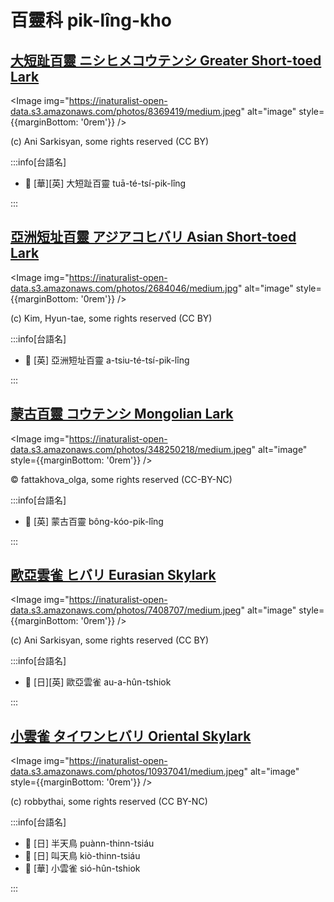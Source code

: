 # 百靈科 pik-lîng-kho

## [大短趾百靈 ニシヒメコウテンシ Greater Short-toed Lark](https://ebird.org/species/gstlar1)

<Image img="https://inaturalist-open-data.s3.amazonaws.com/photos/8369419/medium.jpeg" alt="image" style={{marginBottom: '0rem'}} />

<p className="image-caption">
(c) Ani Sarkisyan, some rights reserved (CC BY)
</p>

:::info[台語名]

- 🎯 [華][英] 大短趾百靈 tuā-té-tsí-pik-lîng

:::

## [亞洲短址百靈 アジアコヒバリ Asian Short-toed Lark](https://ebird.org/species/lstlar2)

<Image img="https://inaturalist-open-data.s3.amazonaws.com/photos/2684046/medium.jpg" alt="image" style={{marginBottom: '0rem'}} />

<p className="image-caption">
(c) Kim, Hyun-tae, some rights reserved (CC BY)
</p>

:::info[台語名]

- 🎯 [英] 亞洲短址百靈 a-tsiu-té-tsí-pik-lîng

:::

## [蒙古百靈 コウテンシ Mongolian Lark](https://ebird.org/species/monlar1)

<Image img="https://inaturalist-open-data.s3.amazonaws.com/photos/348250218/medium.jpeg" alt="image" style={{marginBottom: '0rem'}} />

<p className="image-caption">
© fattakhova_olga, some rights reserved (CC-BY-NC)
</p>

:::info[台語名]

- 🎯 [英] 蒙古百靈 bông-kóo-pik-lîng

:::

## [歐亞雲雀 ヒバリ Eurasian Skylark](https://ebird.org/species/skylar)

<Image img="https://inaturalist-open-data.s3.amazonaws.com/photos/7408707/medium.jpeg" alt="image" style={{marginBottom: '0rem'}} />

<p className="image-caption">
(c) Ani Sarkisyan, some rights reserved (CC BY)
</p>

:::info[台語名]

- 🎯 [日][英] 歐亞雲雀 au-a-hûn-tshiok

:::

## [小雲雀 タイワンヒバリ Oriental Skylark](https://ebird.org/species/orisky1)

<Image img="https://inaturalist-open-data.s3.amazonaws.com/photos/10937041/medium.jpeg" alt="image" style={{marginBottom: '0rem'}} />

<p className="image-caption">
(c) robbythai, some rights reserved (CC BY-NC)
</p>

:::info[台語名]

- 🎯 [日] 半天鳥 puànn-thinn-tsiáu
- 🎯 [日] 叫天鳥 kiò-thinn-tsiáu
- 🎯 [華] 小雲雀 sió-hûn-tshiok

:::
